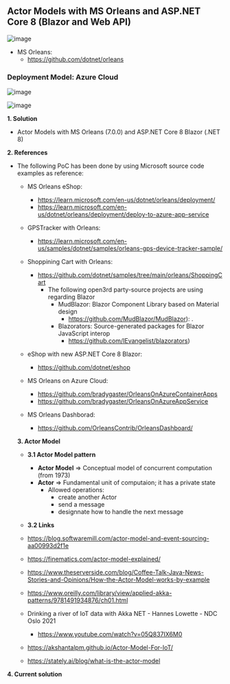 ## Actor Models with MS Orleans and ASP.NET Core 8 (Blazor and Web API) 
![image](https://github.com/skowragn/Actor_Models_with_MSOrleans/assets/97020391/6db2bd87-79e9-4d22-9e75-e722e9841e51)
- MS Orleans: 
  - https://github.com/dotnet/orleans 
### Deployment Model: **Azure Cloud**

![image](https://github.com/skowragn/Actor_Models_with_MSOrleans/assets/97020391/b7b43d0d-29af-4c46-8866-1ea5e45adfa1)

![image](https://github.com/skowragn/Actor_Models_with_MSOrleans/assets/97020391/1f15ded8-b26b-466b-b628-6c8f5c0ddc05)

**1. Solution**
   - Actor Models with MS Orleans (7.0.0) and ASP.NET Core 8 Blazor (.NET 8)
     
**2. References**
 - The following PoC has been done by using Microsoft source code examples as reference:
     - MS Orleans eShop: 
       - https://learn.microsoft.com/en-us/dotnet/orleans/deployment/
       - https://learn.microsoft.com/en-us/dotnet/orleans/deployment/deploy-to-azure-app-service
    - GPSTracker with Orleans:
       - https://learn.microsoft.com/en-us/samples/dotnet/samples/orleans-gps-device-tracker-sample/
    - Shoppining Cart with Orleans:
       - https://github.com/dotnet/samples/tree/main/orleans/ShoppingCart
          - The following open3rd party-source projects are using regarding Blazor
            - MudBlazor: Blazor Component Library based on Material design
              - https://github.com/MudBlazor/MudBlazor): .
            - Blazorators: Source-generated packages for Blazor JavaScript interop
              - https://github.com/IEvangelist/blazorators)
   
    - eShop with new ASP.NET Core 8 Blazor:
       - https://github.com/dotnet/eshop
    - MS Orleans on Azure Cloud: 
       - https://github.com/bradygaster/OrleansOnAzureContainerApps
       - https://github.com/bradygaster/OrleansOnAzureAppService
    - MS Orleans Dashborad:
       - https://github.com/OrleansContrib/OrleansDashboard/

   **3. Actor Model**
     - **3.1 Actor Model pattern**
     
       - **Actor Model** => Conceptual model of concurrent computation (from 1973)
       - **Actor** => Fundamental unit of computaion; it has a private state
          - Allowed operations:
            - create another Actor
            - send a message
            - designnate how to handle the next message

     - **3.2 Links**
      - https://blog.softwaremill.com/actor-model-and-event-sourcing-aa00993d2f1e
      - https://finematics.com/actor-model-explained/
      - https://www.theserverside.com/blog/Coffee-Talk-Java-News-Stories-and-Opinions/How-the-Actor-Model-works-by-example
      - https://www.oreilly.com/library/view/applied-akka-patterns/9781491934876/ch01.html 
      - Drinking a river of IoT data with Akka NET - Hannes Lowette - NDC Oslo 2021
         - https://www.youtube.com/watch?v=05Q837IX6M0
      - https://akshantalpm.github.io/Actor-Model-For-IoT/ 
      - https://stately.ai/blog/what-is-the-actor-model  

 **4. Current solution**

